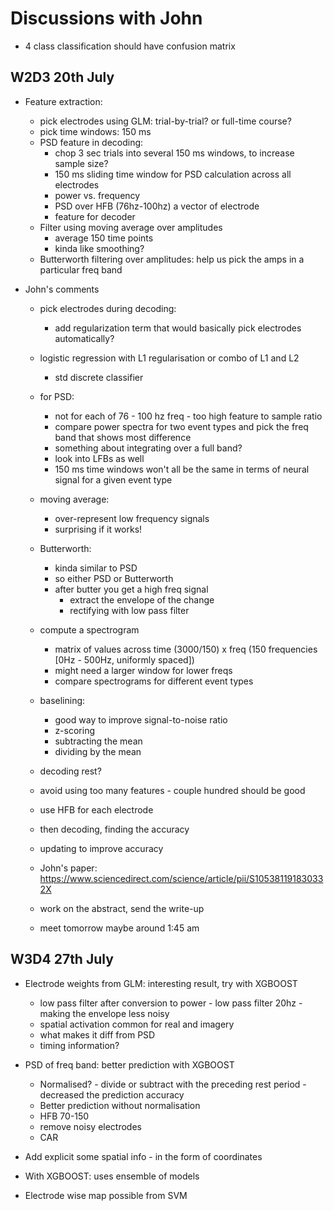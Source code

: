 # Discussions with John


- 4 class classification should have confusion matrix

## W2D3 20th July
* Feature extraction:
    - pick electrodes using GLM: trial-by-trial? or full-time course?
    - pick time windows: 150 ms
    - PSD feature in decoding:
        - chop 3 sec trials into several 150 ms windows, to increase sample size?
        - 150 ms sliding time window for PSD calculation across all electrodes
        - power vs. frequency
        - PSD over HFB (76hz-100hz) a vector of electrode
        - feature for decoder
    - Filter using moving average over amplitudes
        - average 150 time points
        - kinda like smoothing?
    - Butterworth filtering over amplitudes: help us pick the amps in a particular freq band

* John's comments
    - pick electrodes during decoding:
        - add regularization term that would basically pick electrodes automatically?
    - logistic regression with L1 regularisation or combo of L1 and L2
        - std discrete classifier
    - for PSD:
        - not for each of 76 - 100 hz freq - too high feature to sample ratio
        - compare power spectra for two event types and pick the freq band that shows most difference
        - something about integrating over a full band?
        - look into LFBs as well
        - 150 ms time windows won't all be the same in terms of neural signal for a given event type
    - moving average:
        - over-represent low frequency signals
        - surprising if it works!
    - Butterworth:
        - kinda similar to PSD
        - so either PSD or Butterworth
        - after butter you get a high freq signal
            - extract the envelope of the change
            - rectifying with low pass filter

    - compute a spectrogram
        - matrix of values across time (3000/150) x freq (150 frequencies [0Hz - 500Hz, uniformly spaced])
        - might need a larger window for lower freqs
        - compare spectrograms for different event types

    - baselining:
        - good way to improve signal-to-noise ratio
        - z-scoring
        - subtracting the mean
        - dividing by the mean

    - decoding rest?

    - avoid using too many features - couple hundred should be good

    - use HFB for each electrode
    - then decoding, finding the accuracy
    - updating to improve accuracy

    - John's paper: https://www.sciencedirect.com/science/article/pii/S105381191830332X

    - work on the abstract, send the write-up
    - meet tomorrow maybe around 1:45 am


## W3D4 27th July

* Electrode weights from GLM: interesting result, try with XGBOOST
    - low pass filter after conversion to power - low pass filter 20hz - making the envelope less noisy
    - spatial activation common for real and imagery
    - what makes it diff from PSD
    - timing information?

* PSD of freq band: better prediction with XGBOOST
    - Normalised? - divide or subtract with the preceding rest period - decreased the prediction accuracy
    - Better prediction without normalisation
    - HFB 70-150
    - remove noisy electrodes
    - CAR

* Add explicit some spatial info - in the form of coordinates

* With XGBOOST: uses ensemble of models

* Electrode wise map possible from SVM

